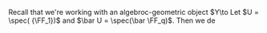Recall that we're working with an algebroc-geometric object $Y\to Let $U = \spec( {\FF_1})$ and $\bar U = \spec(\bar \FF_q)$. Then we de